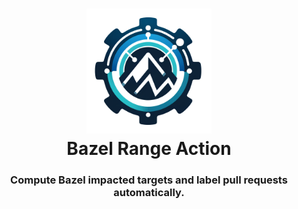 <h1 align="center">
  <img src="assets/images/bazel-range-action.webp" width=200 height=200/><br>
  Bazel Range Action
</h1>

<h3 align="center">Compute Bazel impacted targets and label pull requests automatically.</h3>
<br/>
